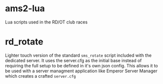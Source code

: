 # ams2-lua

Lua scripts used in the RD/OT club races


# rd_rotate

Lighter touch version of the standard `sms_rotate` script included with the dedicated server.  It uses the server.cfg as the initial base instead of requiring the full setup to be defined in it's own json config.  This allows it to be used with a server managment application like Emperor Server Manager which creates a crafted `server.cfg`